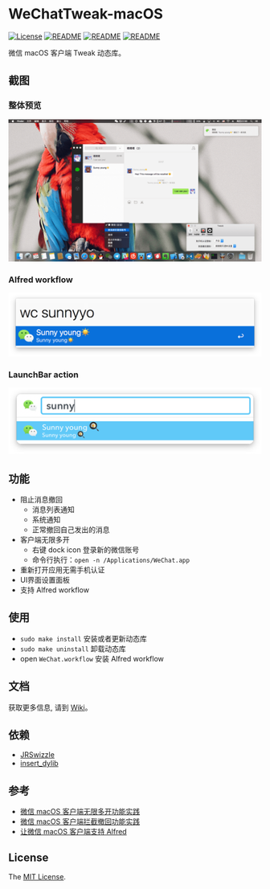 # WeChatTweak-macOS

[![License](https://img.shields.io/github/license/mashape/apistatus.svg)](LICENSE)
[![README](https://img.shields.io/badge/README-English-blue.svg)](README.md)
[![README](https://img.shields.io/badge/README-中文-blue.svg)](README-Chinese.md)
[![README](https://img.shields.io/badge/Telegram-WeChatTweak-brightgreen.svg)](https://t.me/joinchat/B0vW8kPU5OrwdC1qRbaqRA)

微信 macOS 客户端 Tweak 动态库。

## 截图

### 整体预览

![](Screenshot/0x01.png)

### Alfred workflow

![](Screenshot/0x02.png)

### LaunchBar action
![](Screenshot/0x03.png)

## 功能

- 阻止消息撤回
    - 消息列表通知
    - 系统通知
    - 正常撤回自己发出的消息
- 客户端无限多开
    - 右键 dock icon 登录新的微信账号
    - 命令行执行：`open -n /Applications/WeChat.app`
- 重新打开应用无需手机认证
- UI界面设置面板
- 支持 Alfred workflow

## 使用

- `sudo make install` 安装或者更新动态库
- `sudo make uninstall` 卸载动态库
- open `WeChat.workflow` 安装 Alfred workflow

## 文档

获取更多信息, 请到 [Wiki](https://github.com/Sunnyyoung/WeChatTweak-macOS/wiki)。

## 依赖

- [JRSwizzle](https://github.com/rentzsch/jrswizzle)
- [insert_dylib](https://github.com/Tyilo/insert_dylib)

## 参考

- [微信 macOS 客户端无限多开功能实践](https://blog.sunnyyoung.net/wei-xin-macos-ke-hu-duan-wu-xian-duo-kai-gong-neng-shi-jian/)
- [微信 macOS 客户端拦截撤回功能实践](https://blog.sunnyyoung.net/wei-xin-macos-ke-hu-duan-lan-jie-che-hui-gong-neng-shi-jian/)
- [让微信 macOS 客户端支持 Alfred](https://blog.sunnyyoung.net/rang-wei-xin-macos-ke-hu-duan-zhi-chi-alfred/)

## License

The [MIT License](LICENSE).
